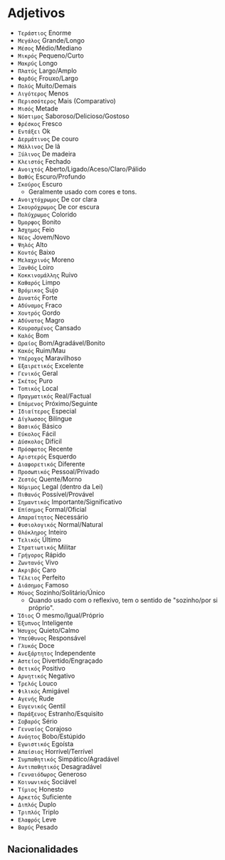 # Adjetivos

-   `Τεράστιος` Enorme
-   `Μεγάλος` Grande/Longo
-   `Μέσος` Médio/Mediano
-   `Μικρός` Pequeno/Curto
-   `Μακρύς` Longo
-   `Πλατύς` Largo/Amplo
-   `Φαρδύς` Frouxo/Largo
-   `Πολύς` Muito/Demais
-   `Λιγότερος` Menos
-   `Περισσότερος` Mais (Comparativo)
-   `Μισός` Metade
-   `Νόστιμος` Saboroso/Delicioso/Gostoso
-   `Φρέσκος` Fresco
-   `Εντάξει` Ok
-   `Δερμάτινος` De couro
-   `Μάλλινος` De lã
-   `Ξύλινος` De madeira
-   `Κλειστός` Fechado
-   `Ανοιχτός` Aberto/Ligado/Aceso/Claro/Pálido
-   `Βαθύς` Escuro/Profundo
-   `Σκούρος` Escuro
    -   Geralmente usado com cores e tons.
-   `Ανοιχτόχρωμος` De cor clara
-   `Σκουρόχρωμος` De cor escura
-   `Πολύχρωμος` Colorido
-   `Όμορφος` Bonito
-   `Άσχημος` Feio
-   `Νέος` Jovem/Novo
-   `Ψηλός` Alto
-   `Κοντός` Baixo
-   `Μελαχρινός` Moreno
-   `Ξανθός` Loiro
-   `Κοκκινομάλλης` Ruivo
-   `Καθαρός` Limpo
-   `Βρόμικος` Sujo
-   `Δυνατός` Forte
-   `Αδύναμος` Fraco
-   `Χοντρός` Gordo
-   `Αδύνατος` Magro
-   `Κουρασμένος` Cansado
-   `Καλός` Bom
-   `Ωραίος` Bom/Agradável/Bonito
-   `Kακός` Ruim/Mau
-   `Υπέροχος` Maravilhoso
-   `Εξαιρετικός` Excelente
-   `Γενικός` Geral
-   `Σκέτος` Puro
-   `Τοπικός` Local
-   `Πραγματικός` Real/Factual
-   `Επόμενος` Próximo/Seguinte
-   `Ιδιαίτερος` Especial
-   `Δίγλωσσος` Bilíngue
-   `Βασικός` Básico
-   `Εύκολος` Fácil
-   `Δύσκολος` Difícil
-   `Πρόσφατος` Recente
-   `Αριστερός` Esquerdo
-   `Διαφορετικός` Diferente
-   `Προσωπικός` Pessoal/Privado
-   `Ζεστός` Quente/Morno
-   `Νόμιμος` Legal (dentro da Lei)
-   `Πιθανός` Possível/Provável
-   `Σημαντικός` Importante/Significativo
-   `Επίσημος` Formal/Oficial
-   `Απαραίτητος` Necessário
-   `Φυσιολογικός` Normal/Natural
-   `Ολόκληρος` Inteiro
-   `Τελικός` Último
-   `Στρατιωτικός` Militar
-   `Γρήγορος` Rápido
-   `Ζωντανός` Vivo
-   `Ακριβός` Caro
-   `Τέλειος` Perfeito
-   `Διάσημος` Famoso
-   `Μόνος` Sozinho/Solitário/Único
    -   Quando usado com o reflexivo, tem o sentido de "sozinho/por si próprio".
-   `Ίδιος` O mesmo/Igual/Próprio
-   `Έξυπνος` Inteligente
-   `Ήσυχος` Quieto/Calmo
-   `Υπεύθυνος` Responsável
-   `Γλυκός` Doce
-   `Ανεξάρτητος` Independente
-   `Αστείος` Divertido/Engraçado
-   `Θετικός` Positivo
-   `Αρνητικός` Negativo
-   `Τρελός` Louco
-   `Φιλικός` Amigável
-   `Αγενής` Rude
-   `Ευγενικός` Gentil
-   `Παράξενος` Estranho/Esquisito
-   `Σοβαρός` Sério
-   `Γενναίος` Corajoso
-   `Ανόητος` Bobo/Estúpido
-   `Εγωιστικός` Egoísta
-   `Απαίσιος` Horrível/Terrível
-   `Συμπαθητικός` Simpático/Agradável
-   `Αντιπαθητικός` Desagradável
-   `Γενναιόδωρος` Generoso
-   `Κοινωνικός` Sociável
-   `Τίμιος` Honesto
-   `Αρκετός` Suficiente
-   `Διπλός` Duplo
-   `Τριπλός` Triplo
-   `Ελαφρός` Leve
-   `Βαρύς` Pesado

## Nacionalidades

